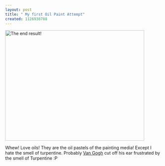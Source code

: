 ```yaml
--- 
layout: post
title: " My first Oil Paint Attempt"
created: 1126938788
---
```

<img src="http://static.flickr.com/27/43952656_27eb6f3293.jpg" width="450" height="358" alt="The end result!" />

Whew! Love oils! They are the oil pastels of the painting media! Except I hate the smell of turpentine. Probably <a href="http://en.wikipedia.org/wiki/Van_Gogh">Van Gogh</a> cut off his ear frustrated by the smell of Turpentine :P
